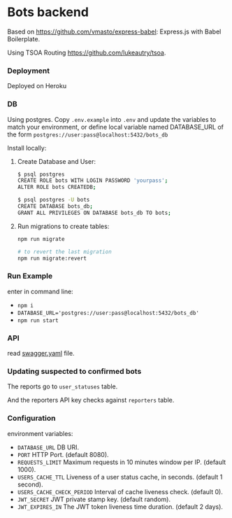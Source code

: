 # Bots backend

Based on https://github.com/vmasto/express-babel: Express.js with Babel Boilerplate.

Using TSOA Routing https://github.com/lukeautry/tsoa.

### Deployment

Deployed on Heroku

### DB

Using postgres.
Copy `.env.example` into `.env` and update the variables to match your environment, or define local variable named DATABASE_URL of the form `postgres://user:pass@localhost:5432/bots_db`

Install locally:

1. Create Database and User:

   ```bash
   $ psql postgres
   CREATE ROLE bots WITH LOGIN PASSWORD 'yourpass';
   ALTER ROLE bots CREATEDB;

   $ psql postgres -U bots
   CREATE DATABASE bots_db;
   GRANT ALL PRIVILEGES ON DATABASE bots_db TO bots;
   ```
   
2. Run migrations to create tables:

   ```bash
   npm run migrate

   # to revert the last migration
   npm run migrate:revert
   ```

### Run Example

enter in command line:

- `npm i`
- `DATABASE_URL='postgres://user:pass@localhost:5432/bots_db'`
- `npm run start`

### API

read [swagger.yaml](./swagger.yaml) file.

### Updating suspected to confirmed bots

The reports go to `user_statuses` table.

And the reporters API key checks against `reporters` table.

### Configuration

environment variables:

- `DATABASE_URL` DB URI.
- `PORT` HTTP Port. (default 8080).
- `REQUESTS_LIMIT` Maximum requests in 10 minutes window per IP. (default 1000).
- `USERS_CACHE_TTL` Liveness of a user status cache, in seconds. (default 1 second).
- `USERS_CACHE_CHECK_PERIOD` Interval of cache liveness check. (default 0).
- `JWT_SECRET` JWT private stamp key. (default random).
- `JWT_EXPIRES_IN` The JWT token liveness time duration. (default 2 days).
